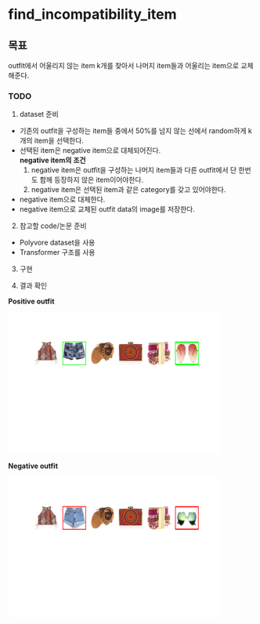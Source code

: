 # find_incompatibility_item

## 목표
outfit에서 어울리지 않는 item k개를 찾아서 나머지 item들과 어울리는 item으로 교체해준다.

### TODO
1. dataset 준비
  * 기존의 outfit을 구성하는 item들 중에서 50%를 넘지 않는 선에서 random하게 k개의 item을 선택한다.
  * 선택된 item은 negative item으로 대체되어진다.<br/>
    **negative item의 조건**
    1. negative item은 outfit을 구성하는 나머지 item들과 다른 outfit에서 단 한번도 함께 등장하지 않은 item이어야한다.
    2. negative item은 선택된 item과 같은 category를 갖고 있어야한다.
  * negative item으로 대체한다.
  * negative item으로 교체된 outfit data의 image를 저장한다.
  
2. 참고할 code/논문 준비
  * Polyvore dataset을 사용
  * Transformer 구조를 사용

3. 구현

5. 결과 확인

  **Positive outfit**
  
   ![pos_img](./sampling_outfit/pos_outfit.png)

  **Negative outfit**
  
   ![neg_img](./sampling_outfit/neg_outfit.png)

